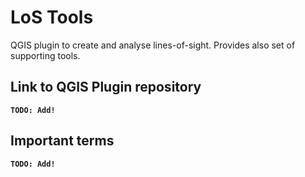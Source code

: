 # LoS Tools

QGIS plugin to create and analyse lines-of-sight. Provides also set of supporting tools.

## Link to QGIS Plugin repository

**`TODO: Add!`**

## Important terms

**`TODO: Add!`**  